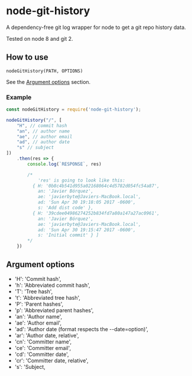 # node-git-history

A dependency-free git log wrapper for node to get a git repo history data.

Tested on node 8 and git 2.

## How to use
```
nodeGitHistory(PATH, OPTIONS)
```

See the [Argument options](#argument-options) section.

### Example
```js
const nodeGitHistory = require('node-git-history');

nodeGitHistory("/", [
	"H", // commit hash
	"an", // author name
	"ae", // author email
	"ad", // author date
	"s" // subject
])
	.then(res => {
		console.log(`RESPONSE`, res)

		/*
			'res' is going to look like this:
		  { H: '0b8c4b541d955a02168064c4d5782d054fc54a87',
		    an: 'Javier Bórquez',
		    ae: 'javierbyte@Javiers-MacBook.local',
		    ad: 'Sun Apr 30 19:18:05 2017 -0600',
		    s: 'Add dist code' },
		  { H: '39cdee04986274252b834fd7a80a147a27ac0961',
		    an: 'Javier Bórquez',
		    ae: 'javierbyte@Javiers-MacBook.local',
		    ad: 'Sun Apr 30 19:15:47 2017 -0600',
		    s: 'Initial commit' } ]
		*/
	})

```


## Argument options
* 'H': 'Commit hash',
* 'h': 'Abbreviated commit hash',
* 'T': 'Tree hash',
* 't': 'Abbreviated tree hash',
* 'P': 'Parent hashes',
* 'p': 'Abbreviated parent hashes',
* 'an': 'Author name',
* 'ae': 'Author email',
* 'ad': 'Author date (format respects the --date=option)',
* 'ar': 'Author date, relative',
* 'cn': 'Committer name',
* 'ce': 'Committer email',
* 'cd': 'Committer date',
* 'cr': 'Committer date, relative',
* 's': 'Subject,